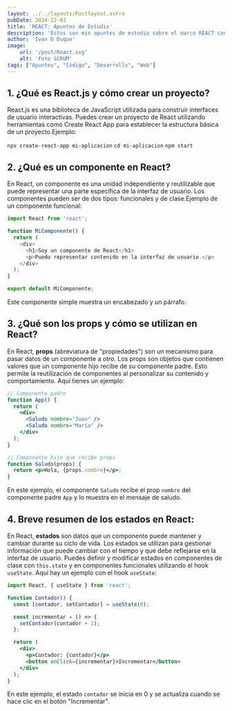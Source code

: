```yaml
---
layout: ../../layouts/Postlayout.astro
pubDate: 2024-22-03
title: 'REACT: Apuntes de Estudio'
description: 'Estos son mis apuntes de estudio sobre el marco REACT conceptos básicos'
author: 'Ivan D Duque'
image:
    url: '/post/React.svg'
    alt: 'Foto SCRUM'
tags: ["Apuntes", "Código", "Desarrollo", "Web"]
---
```


## 1. ¿Qué es React.js y cómo crear un proyecto?

React.js es una biblioteca de JavaScript utilizada para construir interfaces de usuario interactivas. Puedes crear un proyecto de React utilizando herramientas como Create React App para establecer la estructura básica de un proyecto.Ejemplo:

`npx create-react-app mi-aplicacion`
`cd mi-aplicacion`
`npm start`

## 2. ¿Qué es un componente en React?

En React, un componente es una unidad independiente y reutilizable que puede representar una parte específica de la interfaz de usuario. Los componentes pueden ser de dos tipos: funcionales y de clase.Ejemplo de un componente funcional:

```js
import React from 'react';

function MiComponente() {
  return (
    <div>
      <h1>Soy un componente de React</h1>
      <p>Puedo representar contenido en la interfaz de usuario.</p>
    </div>
  );
}

export default MiComponente;
```

Este componente simple muestra un encabezado y un párrafo.

## 3. ¿Qué son los props y cómo se utilizan en React?

En React, **props** (abreviatura de "propiedades") son un mecanismo para pasar datos de un componente a otro. Los props son objetos que contienen valores que un componente hijo recibe de su componente padre. Esto permite la reutilización de componentes al personalizar su contenido y comportamiento. Aquí tienes un ejemplo:

```jsx
// Componente padre
function App() {
  return (
    <div>
      <Saludo nombre="Juan" />
      <Saludo nombre="María" />
    </div>
  );
}

// Componente hijo que recibe props
function Saludo(props) {
  return <p>Hola, {props.nombre}</p>;
}
```

En este ejemplo, el componente `Saludo` recibe el prop `nombre` del componente padre `App` y lo muestra en el mensaje de saludo.

## 4. Breve resumen de los estados en React:

En React, **estados** son datos que un componente puede mantener y cambiar durante su ciclo de vida. Los estados se utilizan para gestionar información que puede cambiar con el tiempo y que debe reflejarse en la interfaz de usuario. Puedes definir y modificar estados en componentes de clase con `this.state` y en componentes funcionales utilizando el hook `useState`. Aquí hay un ejemplo con el hook `useState`:

```jsx
import React, { useState } from 'react';

function Contador() {
  const [contador, setContador] = useState(0);

  const incrementar = () => {
    setContador(contador + 1);
  };

  return (
    <div>
      <p>Contador: {contador}</p>
      <button onClick={incrementar}>Incrementar</button>
    </div>
  );
}
```

En este ejemplo, el estado `contador` se inicia en 0 y se actualiza cuando se hace clic en el botón "Incrementar".
